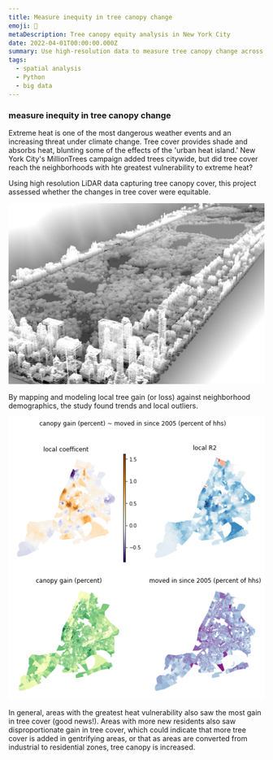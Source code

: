 ```yaml
---
title: Measure inequity in tree canopy change
emoji: 🍃
metaDescription: Tree canopy equity analysis in New York City
date: 2022-04-01T00:00:00.000Z
summary: Use high-resolution data to measure tree canopy change across New York City and use analysis tools to evaluate equity. 
tags:
  - spatial analysis
  - Python
  - big data
---
```


### measure inequity in tree canopy change
Extreme heat is one of the most dangerous weather events and an increasing threat under climate change. Tree cover provides shade and absorbs heat, blunting some of the effects of the 'urban heat island.' New York City's MillionTrees campaign added trees citywide, but did tree cover reach the neighborhoods with hte greatest vulnerability to extreme heat?

Using high resolution LiDAR data capturing tree canopy cover, this project assessed whether the changes in tree cover were equitable.

![NYC LiDAR](/static/img/LiDAR.jpg)

By mapping and modeling local tree gain (or loss) against neighborhood demographics, the study found  trends and local outliers.

![tree canopy change analysis maps](/static/img/tree-canopy-analysis.png)

In general, areas with the greatest heat vulnerability also saw the most gain in tree cover (good news!). Areas with more new residents also saw disproportionate gain in tree cover, which could indicate that more tree cover is added in gentrifying areas, or that as areas are converted from industrial to residential zones, tree canopy is increased. 
